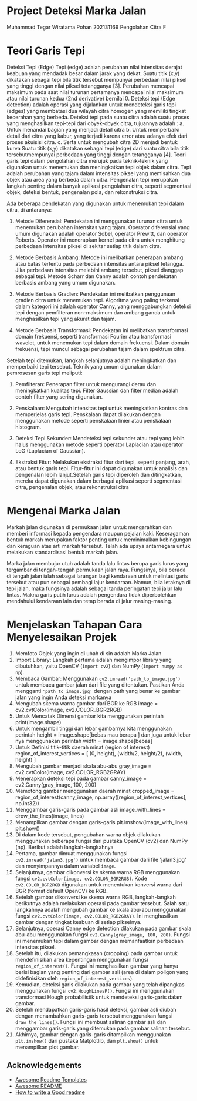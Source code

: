 
# Project Deteksi Marka Jalan
Muhammad Tegar Wiratama Pohan
202131169
Pengolahan Citra F

# Teori Garis Tepi 
Deteksi Tepi (Edge)
Tepi (edge) adalah perubahan nilai intensitas derajat keabuan yang mendadak besar 
dalam jarak yang dekat. Suatu titik (x,y) dikatakan sebagai tepi bila titik tersebut mempunyai 
perbedaan nilai piksel yang tinggi dengan nilai piksel tetangganya [3]. Perubahan mencapai
maksimum pada saat nilai turunan pertamanya mencapai nilai maksimum atau nilai turunan 
kedua (2nd derivative) bernilai 0. Deteksi tepi (Edge detection) adalah operasi yang dijalankan 
untuk mendeteksi garis tepi (edges) yang membatasi dua wilayah citra homogen yang memiliki 
tingkat kecerahan yang berbeda. Deteksi tepi pada suatu citra adalah suatu proses yang 
menghasilkan tepi-tepi dari obyek-obyek citra, tujuannya adalah :
a. Untuk menandai bagian yang menjadi detail citra
b. Untuk memperbaiki detail dari citra yang kabur, yang terjadi karena error atau
adanya efek dari proses akuisisi citra.
c. Serta untuk mengubah citra 2D menjadi bentuk kurva
Suatu titik (x,y) dikatakan sebagai tepi (edge) dari suatu citra bila titik 
tersebutmempunyai perbedaan yang tinggi dengan tetangganya [4].
Teori garis tepi dalam pengolahan citra merujuk pada teknik-teknik yang digunakan untuk menemukan dan meningkatkan tepi objek dalam citra. Tepi adalah perubahan yang tajam dalam intensitas piksel yang memisahkan dua objek atau area yang berbeda dalam citra. Pengenalan tepi merupakan langkah penting dalam banyak aplikasi pengolahan citra, seperti segmentasi objek, deteksi bentuk, pengenalan pola, dan rekonstruksi citra.

Ada beberapa pendekatan yang digunakan untuk menemukan tepi dalam citra, di antaranya:

1. Metode Diferensial: Pendekatan ini menggunakan turunan citra untuk menemukan perubahan intensitas yang tajam. Operator diferensial yang umum digunakan adalah operator Sobel, operator Prewitt, dan operator Roberts. Operator ini menerapkan kernel pada citra untuk menghitung perbedaan intensitas piksel di sekitar setiap titik dalam citra.

2. Metode Berbasis Ambang: Metode ini melibatkan penerapan ambang atau batas tertentu pada perbedaan intensitas antara piksel tetangga. Jika perbedaan intensitas melebihi ambang tersebut, piksel dianggap sebagai tepi. Metode Scharr dan Canny adalah contoh pendekatan berbasis ambang yang umum digunakan.

3. Metode Berbasis Gradien: Pendekatan ini melibatkan penggunaan gradien citra untuk menemukan tepi. Algoritma yang paling terkenal dalam kategori ini adalah operator Canny, yang menggabungkan deteksi tepi dengan pemfilteran non-maksimum dan ambang ganda untuk menghasilkan tepi yang akurat dan tajam.

4. Metode Berbasis Transformasi: Pendekatan ini melibatkan transformasi domain frekuensi, seperti transformasi Fourier atau transformasi wavelet, untuk menemukan tepi dalam domain frekuensi. Dalam domain frekuensi, tepi muncul sebagai perubahan tajam dalam spektrum citra.

Setelah tepi ditemukan, langkah selanjutnya adalah meningkatkan dan memperbaiki tepi tersebut. Teknik yang umum digunakan dalam pemrosesan garis tepi meliputi:

1. Pemfilteran: Penerapan filter untuk mengurangi derau dan meningkatkan kualitas tepi. Filter Gaussian dan filter median adalah contoh filter yang sering digunakan.

2. Penskalaan: Mengubah intensitas tepi untuk meningkatkan kontras dan memperjelas garis tepi. Penskalaan dapat dilakukan dengan menggunakan metode seperti penskalaan linier atau penskalaan histogram.

3. Deteksi Tepi Sekunder: Mendeteksi tepi sekunder atau tepi yang lebih halus menggunakan metode seperti operator Laplacian atau operator LoG (Laplacian of Gaussian).

4. Ekstraksi Fitur: Melakukan ekstraksi fitur dari tepi, seperti panjang, arah, atau bentuk garis tepi. Fitur-fitur ini dapat digunakan untuk analisis dan pengenalan lebih lanjut.Setelah garis tepi diperoleh dan ditingkatkan, mereka dapat digunakan dalam berbagai aplikasi seperti segmentasi citra, pengenalan objek, atau rekonstruksi citra
# Mengenai Marka Jalan 
Markah jalan digunakan di permukaan jalan untuk mengarahkan dan memberi informasi kepada pengendara maupun pejalan kaki. Keseragaman bentuk markah merupakan faktor penting untuk meminimalkan kebingungan dan keraguan atas arti markah tersebut. Telah ada upaya antarnegara untuk melakukan standardisasi bentuk markah jalan.

Marka jalan membujur utuh adalah tanda lalu lintas berupa garis lurus yang tergambar di tengah-tengah permukaan jalan raya. Fungsinya, bila berada di tengah jalan ialah sebagai larangan bagi kendaraan untuk melintasi garis tersebut atau pun sebagai pembagi lajur kendaraan. 
Namun, bila letaknya di tepi jalan, maka fungsinya adalah sebagai tanda peringatan tepi jalur lalu lintas. Makna garis putih lurus adalah pengendara tidak diperbolehkan mendahului kendaraan lain dan tetap berada di jalur masing-masing.

# Menjelaskan Tahapan Cara  Menyelesaikan Projek
1. Memfoto Objek yang ingin di ubah di sin adalah Marka Jalan
2. Import Library: Langkah pertama adalah mengimpor library yang dibutuhkan, yaitu OpenCV (`import cv2`) dan NumPy (`import numpy as np`).
3. Membaca Gambar: Menggunakan `cv2.imread('path_to_image.jpg')` untuk membaca gambar jalan dari file yang ditentukan. Pastikan Anda mengganti `'path_to_image.jpg'` dengan path yang benar ke gambar jalan yang ingin Anda deteksi markanya
4. Mengubah skema warna gambar dari BGR ke RGB image = cv2.cvtColor(image, cv2.COLOR_BGR2RGB)
5. Untuk Mencatak Dimensi gambar kita menggunakan perintah print(image.shape)
6. Untuk mengambil tinggi dan lebar gambarnya kita menggunakan perintah height = image.shape[bebas mau berapa ] dan juga untuk lebar nya menggunakan perintah width = image.shape[bebas]
7. Untuk Definisi titik-titik daerah minat (region of interest) region_of_interest_vertices = [ (0, height), (width/2, height/2), (width, height) ]
8. Mengubah gambar menjadi skala abu-abu gray_image = cv2.cvtColor(image, cv2.COLOR_RGB2GRAY)
9. Menerapkan deteksi tepi pada gambar canny_image = cv2.Canny(gray_image, 100, 200)
10. Memotong gambar menggunakan daerah minat cropped_image = region_of_interest(canny_image, np.array([region_of_interest_vertices], np.int32))
11. Menggambar garis-garis pada gambar asli image_with_lines = drow_the_lines(image, lines)
12. Menampilkan gambar dengan garis-garis plt.imshow(image_with_lines) plt.show()
13. Di dalam kode tersebut, pengubahan warna objek dilakukan menggunakan beberapa fungsi dari pustaka OpenCV (cv2) dan NumPy (np). Berikut adalah langkah-langkahnya
14. Pertama, gambar dimuat menggunakan fungsi `cv2.imread('jalan3.jpg')` untuk membaca gambar dari file 'jalan3.jpg' dan menyimpannya dalam variabel `image`.
15. Selanjutnya, gambar dikonversi ke skema warna RGB menggunakan fungsi `cv2.cvtColor(image, cv2.COLOR_BGR2RGB)`. Kode `cv2.COLOR_BGR2RGB` digunakan untuk menentukan konversi warna dari BGR (format default OpenCV) ke RGB.
16. Setelah gambar dikonversi ke skema warna RGB, langkah-langkah berikutnya adalah melakukan operasi pada gambar tersebut. Salah satu langkahnya adalah mengubah gambar ke skala abu-abu menggunakan fungsi `cv2.cvtColor(image, cv2.COLOR_RGB2GRAY)`. Ini menghasilkan gambar dengan tingkat keabuan di setiap pikselnya.
17. Selanjutnya, operasi Canny edge detection dilakukan pada gambar skala abu-abu menggunakan fungsi `cv2.Canny(gray_image, 100, 200)`. Fungsi ini menemukan tepi dalam gambar dengan memanfaatkan perbedaan intensitas piksel.
18. Setelah itu, dilakukan pemangkasan (cropping) pada gambar untuk mendefinisikan area kepentingan menggunakan fungsi `region_of_interest()`. Fungsi ini menghasilkan gambar yang hanya berisi bagian yang penting dari gambar asli (area di dalam poligon yang didefinisikan oleh `region_of_interest_vertices`).
19. Kemudian, deteksi garis dilakukan pada gambar yang telah dipangkas menggunakan fungsi `cv2.HoughLinesP()`. Fungsi ini menggunakan transformasi Hough probabilistik untuk mendeteksi garis-garis dalam gambar.
20. Setelah mendapatkan garis-garis hasil deteksi, gambar asli diubah dengan menambahkan garis-garis tersebut menggunakan fungsi `draw_the_lines()`. Fungsi ini membuat salinan gambar asli dan menggambar garis-garis yang ditemukan pada gambar salinan tersebut.
21. Akhirnya, gambar dengan garis-garis ditampilkan menggunakan `plt.imshow()` dari pustaka Matplotlib, dan `plt.show()` untuk menampilkan plot gambar.
## Acknowledgements

 - [Awesome Readme Templates](https://awesomeopensource.com/project/elangosundar/awesome-README-templates)
 - [Awesome README](https://github.com/matiassingers/awesome-readme)
 - [How to write a Good readme](https://bulldogjob.com/news/449-how-to-write-a-good-readme-for-your-github-project)

